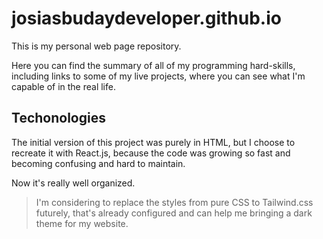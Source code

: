 # josiasbudaydeveloper.github.io
This is my personal web page repository.

Here you can find the summary of all of my programming hard-skills, 
including links to some of my live projects, where you can see what 
I'm capable of in the real life.

## Techonologies
The initial version of this project was purely in HTML, but I choose
to recreate it with React.js, because the code
was growing so fast and becoming confusing and hard to maintain.

Now it's really well organized.

> I'm considering to replace the styles from pure CSS to Tailwind.css futurely, that's already configured
> and can help me bringing a dark theme for my website.
